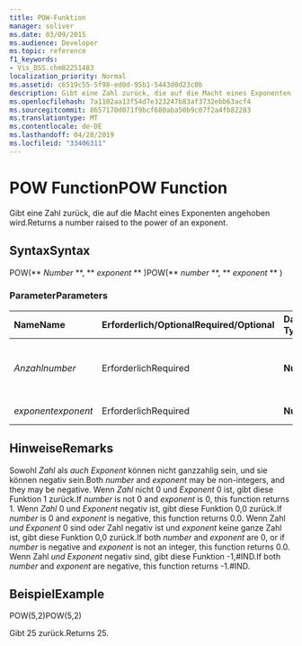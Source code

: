 ```yaml
---
title: POW-Funktion
manager: soliver
ms.date: 03/09/2015
ms.audience: Developer
ms.topic: reference
f1_keywords:
- Vis_DSS.chm82251483
localization_priority: Normal
ms.assetid: c6519c55-5f98-ed0d-95b1-5443d0d23c0b
description: Gibt eine Zahl zurück, die auf die Macht eines Exponenten angehoben wird.
ms.openlocfilehash: 7a1102aa13f54d7e323247b83af3732ebb63acf4
ms.sourcegitcommit: 8657170d071f9bcf680aba50b9c07f2a4fb82283
ms.translationtype: MT
ms.contentlocale: de-DE
ms.lasthandoff: 04/28/2019
ms.locfileid: "33406311"
---
```

# <a name="pow-function"></a><span data-ttu-id="65c2f-103">POW Function</span><span class="sxs-lookup"><span data-stu-id="65c2f-103">POW Function</span></span>

<span data-ttu-id="65c2f-104">Gibt eine Zahl zurück, die auf die Macht eines Exponenten angehoben wird.</span><span class="sxs-lookup"><span data-stu-id="65c2f-104">Returns a number raised to the power of an exponent.</span></span>
  
## <a name="syntax"></a><span data-ttu-id="65c2f-105">Syntax</span><span class="sxs-lookup"><span data-stu-id="65c2f-105">Syntax</span></span>

<span data-ttu-id="65c2f-106">POW(\*\* *Number* \*\*, \*\* *exponent* \*\* )</span><span class="sxs-lookup"><span data-stu-id="65c2f-106">POW(\*\* *number* \*\*, \*\* *exponent* \*\* )</span></span> 
  
### <a name="parameters"></a><span data-ttu-id="65c2f-107">Parameter</span><span class="sxs-lookup"><span data-stu-id="65c2f-107">Parameters</span></span>

|<span data-ttu-id="65c2f-108">**Name**</span><span class="sxs-lookup"><span data-stu-id="65c2f-108">**Name**</span></span>|<span data-ttu-id="65c2f-109">**Erforderlich/Optional**</span><span class="sxs-lookup"><span data-stu-id="65c2f-109">**Required/Optional**</span></span>|<span data-ttu-id="65c2f-110">**Datentyp**</span><span class="sxs-lookup"><span data-stu-id="65c2f-110">**Data Type**</span></span>|<span data-ttu-id="65c2f-111">**Beschreibung**</span><span class="sxs-lookup"><span data-stu-id="65c2f-111">**Description**</span></span>|
|:-----|:-----|:-----|:-----|
| <span data-ttu-id="65c2f-112">_Anzahl_</span><span class="sxs-lookup"><span data-stu-id="65c2f-112">_number_</span></span> <br/> |<span data-ttu-id="65c2f-113">Erforderlich</span><span class="sxs-lookup"><span data-stu-id="65c2f-113">Required</span></span>  <br/> |<span data-ttu-id="65c2f-114">**Number**</span><span class="sxs-lookup"><span data-stu-id="65c2f-114">**Number**</span></span> <br/> |<span data-ttu-id="65c2f-115">Die Zahl, die mit einem Exponenten potenziert werden soll.</span><span class="sxs-lookup"><span data-stu-id="65c2f-115">The number to raise to the power of an exponent.</span></span>  <br/> |
| <span data-ttu-id="65c2f-116">_exponent_</span><span class="sxs-lookup"><span data-stu-id="65c2f-116">_exponent_</span></span> <br/> |<span data-ttu-id="65c2f-117">Erforderlich</span><span class="sxs-lookup"><span data-stu-id="65c2f-117">Required</span></span>  <br/> |<span data-ttu-id="65c2f-118">**Number**</span><span class="sxs-lookup"><span data-stu-id="65c2f-118">**Number**</span></span> <br/> |<span data-ttu-id="65c2f-119">Der Exponent.</span><span class="sxs-lookup"><span data-stu-id="65c2f-119">The exponent.</span></span>  <br/> |
   
## <a name="remarks"></a><span data-ttu-id="65c2f-120">Hinweise</span><span class="sxs-lookup"><span data-stu-id="65c2f-120">Remarks</span></span>

<span data-ttu-id="65c2f-121">Sowohl  _Zahl_ als  _auch Exponent_ können nicht ganzzahlig sein, und sie können negativ sein.</span><span class="sxs-lookup"><span data-stu-id="65c2f-121">Both  _number_ and  _exponent_ may be non-integers, and they may be negative.</span></span> <span data-ttu-id="65c2f-122">Wenn  _Zahl_ nicht 0 und  _Exponent_ 0 ist, gibt diese Funktion 1 zurück.</span><span class="sxs-lookup"><span data-stu-id="65c2f-122">If  _number_ is not 0 and  _exponent_ is 0, this function returns 1.</span></span> <span data-ttu-id="65c2f-123">Wenn  _Zahl_ 0 und  _Exponent_ negativ ist, gibt diese Funktion 0,0 zurück.</span><span class="sxs-lookup"><span data-stu-id="65c2f-123">If  _number_ is 0 and  _exponent_ is negative, this function returns 0.0.</span></span> <span data-ttu-id="65c2f-124">Wenn Zahl _und_ _Exponent_ 0  sind oder Zahl negativ ist und _exponent_ keine ganze Zahl ist, gibt diese Funktion 0,0 zurück.</span><span class="sxs-lookup"><span data-stu-id="65c2f-124">If both  _number_ and  _exponent_ are 0, or if  _number_ is negative and  _exponent_ is not an integer, this function returns 0.0.</span></span> <span data-ttu-id="65c2f-125">Wenn Zahl  _und_  _Exponent_ negativ sind, gibt diese Funktion -1,#IND.</span><span class="sxs-lookup"><span data-stu-id="65c2f-125">If both  _number_ and  _exponent_ are negative, this function returns -1.#IND.</span></span> 
  
## <a name="example"></a><span data-ttu-id="65c2f-126">Beispiel</span><span class="sxs-lookup"><span data-stu-id="65c2f-126">Example</span></span>

<span data-ttu-id="65c2f-127">POW(5,2)</span><span class="sxs-lookup"><span data-stu-id="65c2f-127">POW(5,2)</span></span> 
  
<span data-ttu-id="65c2f-128">Gibt 25 zurück.</span><span class="sxs-lookup"><span data-stu-id="65c2f-128">Returns 25.</span></span> 
  

